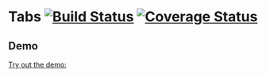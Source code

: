 # Tabs [![Build Status](https://travis-ci.org/saeed3e/tabs.svg?branch=master)](https://travis-ci.org/saeed3e/tabs) [![Coverage Status](https://coveralls.io/repos/github/saeed3e/tabs/badge.svg?branch=master)](https://coveralls.io/github/saeed3e/tabs?branch=master)


## Demo
[Try out the demo: ](http://saeed3e.github.io/tabs)
